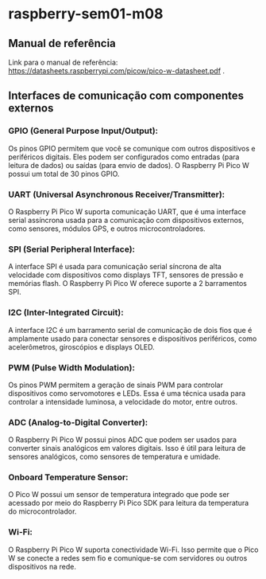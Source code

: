 # raspberry-sem01-m08

## Manual de referência

Link para o manual de referência: <https://datasheets.raspberrypi.com/picow/pico-w-datasheet.pdf> .

## Interfaces de comunicação com componentes externos

### GPIO (General Purpose Input/Output):
Os pinos GPIO permitem que você se comunique com outros dispositivos e periféricos digitais. Eles podem ser configurados como entradas (para leitura de dados) ou saídas (para envio de dados). O Raspberry Pi Pico W possui um total de 30 pinos GPIO.

### UART (Universal Asynchronous Receiver/Transmitter):

O Raspberry Pi Pico W suporta comunicação UART, que é uma interface serial assíncrona usada para a comunicação com dispositivos externos, como sensores, módulos GPS, e outros microcontroladores.

### SPI (Serial Peripheral Interface):

A interface SPI é usada para comunicação serial síncrona de alta velocidade com dispositivos como displays TFT, sensores de pressão e memórias flash. O Raspberry Pi Pico W oferece suporte a 2 barramentos SPI.

### I2C (Inter-Integrated Circuit):

A interface I2C é um barramento serial de comunicação de dois fios que é amplamente usado para conectar sensores e dispositivos periféricos, como acelerômetros, giroscópios e displays OLED.

### PWM (Pulse Width Modulation):

Os pinos PWM permitem a geração de sinais PWM para controlar dispositivos como servomotores e LEDs. Essa é uma técnica usada para controlar a intensidade luminosa, a velocidade do motor, entre outros.

### ADC (Analog-to-Digital Converter):

O Raspberry Pi Pico W possui pinos ADC que podem ser usados para converter sinais analógicos em valores digitais. Isso é útil para leitura de sensores analógicos, como sensores de temperatura e umidade.

### Onboard Temperature Sensor:

O Pico W possui um sensor de temperatura integrado que pode ser acessado por meio do Raspberry Pi Pico SDK para leitura da temperatura do microcontrolador.

### Wi-Fi:

O Raspberry Pi Pico W suporta conectividade Wi-Fi. Isso permite que o Pico W se conecte a redes sem fio e comunique-se com servidores ou outros dispositivos na rede.